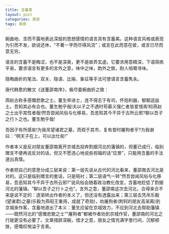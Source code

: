 ```yaml
---
title: 含蓄美
layout: post
categories: 美感
tags: 美感
---
```


婉曲地、含而不露地表达深层的思想感情的语言具有含蓄美。这种语言风格或表现为引而不发，欲说还休，“不著一字而尽得风流”；或言在此而意在彼，或言已尽而意无穷。

语言的含蓄不是晦涩，也不是深奥，更不是故弄玄虚。它要求用意精深，下语简练平易，要求语言有更多的言外之意，味中之味，韵外之致，耐人咀嚼寻味。

隐晦曲折的笔法、双关、隐语、比喻、象征等手法可使语言含蓄隽永。

唐代韩愈的散文《送董邵南序》，极尽委婉曲折之致：

燕赵古称多感慨悲歌之士。董生举进士，连不得志于有司，怀抱利器，郁郁适兹土。吾知其必有合也。董生勉乎哉!夫以子之不遇时苟慕义强仁者皆爱惜焉!矧燕赵之士出乎其性者哉!然吾尝闻风俗与化移易，吾恶知其今不异于古所云邪?聊以吾子之行卜之也。董生勉乎哉!

吾因子有所感矣!为我吊望诸君之墓，而观于其市，复有昔时屠狗者乎?为我谢曰：“明天子在上，可以出仕矣!”

作者本义是反对朋友董邵南离开京城去投奔割据河北的藩镇的，但董已成行，临别赠言不便再说反对的话，但又不愿违心地说些祝福的话“应景”，只能用含蓄的手法道出真情。

作者把自己的意思分成三层来说：第一层先说从古代的河北看来，董邵南去河北是对的。这只是临别赠言的套话，只是陪衬；第二层语气一转“然吾尝闻风俗与化移易，吾恶知其今不异于古所云邪?”说风俗会随着政治教化改变，含蓄地贬低了割据河北的藩镇。“聊以吾子之行卜之也”。言外之意，董邵南这次去河北，合得来合不来是说不定的：逐渐转出作者的本义了，但还没有透露出来；第三层去凭吊乐毅(望诸君)之墓(乐毅为燕昭王重用，成就了奇勋)，劝屠狗者(荆轲的朋友高渐离)到京城来作客，含蓄地道出了本义：董生应留在京城效力，不应到河北去帮助藩镇——既然河北的“感慨悲歌之士”“屠狗者”都被作者劝到京城作官，董邵南的河北之行就更没有必要了。文章措辞深婉，惜才之意，朋友之情充满字里行间，沉郁顿挫，感慨叹惋溢于言表。 